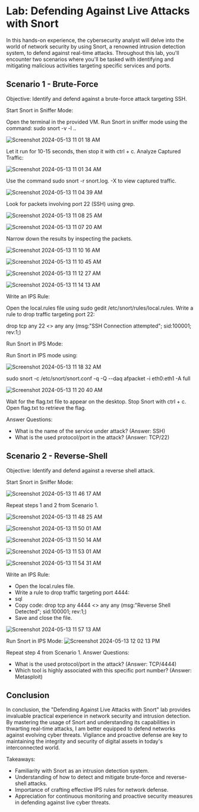 <h1> Lab: Defending Against Live Attacks with Snort </h1>

In this hands-on experience, the cybersecurity analyst will delve into the world of network security by using Snort, a renowned intrusion detection system, to defend against real-time attacks. Throughout this lab, you'll encounter two scenarios where you'll be tasked with identifying and mitigating malicious activities targeting specific services and ports.

<h2>Scenario 1 - Brute-Force</h2>
Objective: Identify and defend against a brute-force attack targeting SSH.

Start Snort in Sniffer Mode:

Open the terminal in the provided VM.
Run Snort in sniffer mode using the command: sudo snort -v -l ..

![Screenshot 2024-05-13 11 01 18 AM](https://github.com/mmedinabet/Snort-live-attacks-/assets/142737434/7fc8365a-e3e6-429f-8c7c-76e7b196b02c)

Let it run for 10-15 seconds, then stop it with ctrl + c.
Analyze Captured Traffic:

![Screenshot 2024-05-13 11 01 34 AM](https://github.com/mmedinabet/Snort-live-attacks-/assets/142737434/b9d45fb6-d9a9-451e-b1a8-523a95c4d5a1)

Use the command sudo snort -r snort.log.<timestamp> -X to view captured traffic.

![Screenshot 2024-05-13 11 04 39 AM](https://github.com/mmedinabet/Snort-live-attacks-/assets/142737434/2d9398c8-1e41-4b6e-b715-374829d87947)

Look for packets involving port 22 (SSH) using grep.

![Screenshot 2024-05-13 11 08 25 AM](https://github.com/mmedinabet/Snort-live-attacks-/assets/142737434/8e452e2b-2fa1-4866-acd0-4a2b72da17ff)

![Screenshot 2024-05-13 11 07 20 AM](https://github.com/mmedinabet/Snort-live-attacks-/assets/142737434/b09db4c9-eaf3-415c-9027-3ee49d328abe)

Narrow down the results by inspecting the packets.

![Screenshot 2024-05-13 11 10 16 AM](https://github.com/mmedinabet/Snort-live-attacks-/assets/142737434/af0c6959-b83f-4eaa-873e-af51870b9465)

![Screenshot 2024-05-13 11 10 45 AM](https://github.com/mmedinabet/Snort-live-attacks-/assets/142737434/f3d12797-a172-45bc-aa06-a91afaa3b985)

![Screenshot 2024-05-13 11 12 27 AM](https://github.com/mmedinabet/Snort-live-attacks-/assets/142737434/69276501-5463-4af0-a2ae-fdc9a4ad857a)

![Screenshot 2024-05-13 11 14 13 AM](https://github.com/mmedinabet/Snort-live-attacks-/assets/142737434/f77d6388-c579-4a50-aeef-167df140d62b)

Write an IPS Rule:

Open the local.rules file using sudo gedit /etc/snort/rules/local.rules.
Write a rule to drop traffic targeting port 22:

drop tcp any 22 <> any any (msg:"SSH Connection attempted"; sid:100001; rev:1;)

Run Snort in IPS Mode:

Run Snort in IPS mode using:

![Screenshot 2024-05-13 11 18 32 AM](https://github.com/mmedinabet/Snort-live-attacks-/assets/142737434/93c90a69-2881-42ec-bffe-0d1bdfd3b043)

sudo snort -c /etc/snort/snort.conf -q -Q --daq afpacket -i eth0:eth1 -A full

![Screenshot 2024-05-13 11 20 40 AM](https://github.com/mmedinabet/Snort-live-attacks-/assets/142737434/99a4334a-234a-43fd-b7ad-8fb7003717c3)

Wait for the flag.txt file to appear on the desktop.
Stop Snort with ctrl + c.
Open flag.txt to retrieve the flag.

Answer Questions:
- What is the name of the service under attack? (Answer: SSH)
- What is the used protocol/port in the attack? (Answer: TCP/22)

<h2> Scenario 2 - Reverse-Shell </h2>
Objective: Identify and defend against a reverse shell attack.

Start Snort in Sniffer Mode:

![Screenshot 2024-05-13 11 46 17 AM](https://github.com/mmedinabet/Snort-live-attacks-/assets/142737434/19681547-315a-40fb-87ef-ea109a9d0c31)

Repeat steps 1 and 2 from Scenario 1.

![Screenshot 2024-05-13 11 48 25 AM](https://github.com/mmedinabet/Snort-live-attacks-/assets/142737434/1e5fc1c8-af3b-41c1-8b4d-5c5dd5a7ca88)

![Screenshot 2024-05-13 11 50 01 AM](https://github.com/mmedinabet/Snort-live-attacks-/assets/142737434/c768692d-1f41-43ec-ba55-0060d45abd19)

![Screenshot 2024-05-13 11 50 14 AM](https://github.com/mmedinabet/Snort-live-attacks-/assets/142737434/5c43b820-5e57-4cb8-92bd-7a248581bef2)

![Screenshot 2024-05-13 11 53 01 AM](https://github.com/mmedinabet/Snort-live-attacks-/assets/142737434/33b340ff-cfa8-4b74-9432-d05bb5b69280)

![Screenshot 2024-05-13 11 54 31 AM](https://github.com/mmedinabet/Snort-live-attacks-/assets/142737434/e4ffc26c-c5a9-4a81-80e7-5c842551eece)


Write an IPS Rule:
- Open the local.rules file.
- Write a rule to drop traffic targeting port 4444:
- sql
- Copy code: drop tcp any 4444 <> any any (msg:"Reverse Shell Detected"; sid:100001; rev:1;)
- Save and close the file.

![Screenshot 2024-05-13 11 57 13 AM](https://github.com/mmedinabet/Snort-live-attacks-/assets/142737434/a98abf35-5c05-47c9-ade5-ae64383da148)

Run Snort in IPS Mode:
![Screenshot 2024-05-13 12 02 13 PM](https://github.com/mmedinabet/Snort-live-attacks-/assets/142737434/ef520d84-3056-41ec-9d4c-6d40fa7e29f9)


Repeat step 4 from Scenario 1.
Answer Questions:

- What is the used protocol/port in the attack? (Answer: TCP/4444)
- Which tool is highly associated with this specific port number? (Answer: Metasploit)

<h2>Conclusion</h2>

In conclusion, the "Defending Against Live Attacks with Snort" lab provides invaluable practical experience in network security and intrusion detection. By mastering the usage of Snort and understanding its capabilities in thwarting real-time attacks, I am better equipped to defend networks against evolving cyber threats. Vigilance and proactive defense are key to maintaining the integrity and security of digital assets in today's interconnected world.

Takeaways:
- Familiarity with Snort as an intrusion detection system.
- Understanding of how to detect and mitigate brute-force and reverse-shell attacks.
- Importance of crafting effective IPS rules for network defense.
- Appreciation for continuous monitoring and proactive security measures in defending against live cyber threats.


